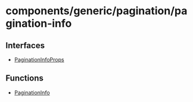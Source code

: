 # components/generic/pagination/pagination-info

## Interfaces

- [PaginationInfoProps](interfaces/PaginationInfoProps.md)

## Functions

- [PaginationInfo](functions/PaginationInfo.md)
